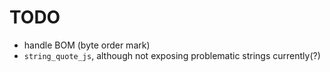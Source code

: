 # TODO

  * handle BOM (byte order mark)
  * `string_quote_js`, although not exposing problematic strings
    currently(?)

